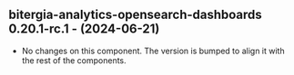   ## bitergia-analytics-opensearch-dashboards 0.20.1-rc.1 - (2024-06-21)
  
  * No changes on this component. The version is bumped to align it
    with the rest of the components.
